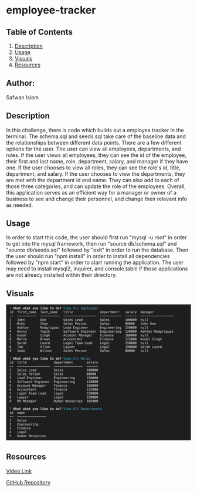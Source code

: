 # employee-tracker

## Table of Contents 
1. [Description](#description)
2. [Usage](#usage)
3. [Visuals](#visuals)
4. [Resources](#resources)

## Author:

Safwan Islam

## Description
In this challenge, there is code which builds out a employee tracker in the terminal. The schema.sql and seeds.sql take care of the baseline data and the relationships between different data points. There are a few different options for the user. The user can view all employees, departments, and roles. If the user views all employees, they can see the id of the employee, their first and last name, role, department, salary, and manager if they have one. If the user chooses to view all roles, they can see the role's id, title, department, and salary. If the user chooses to view the departments, they are met with the department id and name. They can also add to each of those three categories, and can update the role of the employees. Overall, this application serves as an efficient way for a manager or owner of a business to see and change their personnel, and change their relevant info as needed.

## Usage
In order to start this code, the user should first run "mysql -u root" in order to get into the mysql framework, then run "source db/schema.sql" and "source db/seeds.sql" followed by "exit" in order to run the database. Then the user should run "npm install" in order to install all dependencies followed by "npm start" in order to start running the application. The user may need to install mysql2, inquirer, and console.table if those applications are not already installed within their directory.

## Visuals
![Employees Page](./employees.png)

## Resources
[Video Link](https://drive.google.com/file/d/13BSe9RFUKffXeSwAFpgFHx3Egyz5nqsz/view)

[GitHub Repository](https://github.com/saislam10/employee-tracker)




